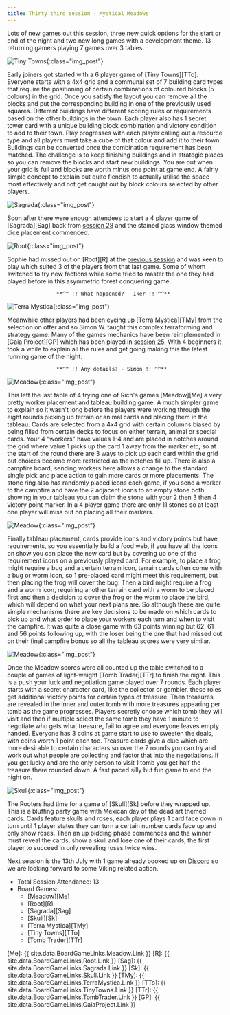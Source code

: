 ```yaml
---
title: Thirty third session - Mystical Meadows
---
```


Lots of new games out this session, three new quick options for the start or end of the night and two new long games with a development theme. 13 returning gamers playing 7 games over 3 tables.

![Tiny Towns](/images/posts/2022_06_29/TinyTowns01.jpg "Tiny Towns"){:class="img_post"}

Early joiners got started with a 6 player game of [Tiny Towns][TTo]. Everyone starts with a 4x4 grid and a communal set of 7 building card types that require the positioning of certain combinations of coloured blocks (5 colours) in the grid. Once you satisfy the layout you can remove all the blocks and put the corresponding building in one of the previously used squares. Different buildings have different scoring rules or requirements based on the other buildings in the town. Each player also has 1 secret tower card with a unique building block combination and victory condition to add to their town. Play progresses with each player calling out a resource type and all players must take a cube of that colour and add it to their town. Buildings can be converted once the combination requirement has been matched. The challenge is to keep finishing buildings and in strategic places so you can remove the blocks and start new buildings. You are out when your grid is full and blocks are worth minus one point at game end. A fairly simple concept to explain but quite fiendish to actually utilise the space most effectively and not get caught out by block colours selected by other players.

![Sagrada](/images/posts/2022_06_29/Sagrada01.jpg "Sagrada"){:class="img_post"}

Soon after there were enough attendees to start a 4 player game of [Sagrada][Sag] back from [session 28][28] and the stained glass window themed dice placement commenced.

![Root](/images/posts/2022_06_29/Root01.jpg "Root"){:class="img_post"}

Sophie had missed out on [Root][R] at the [previous session][32] and was keen to play which suited 3 of the players from that last game. Some of whom switched to try new factions while some tried to master the one they had played before in this asymmetric forest conquering game. 

					**^^ !! What happened? - Iker !! ^^**

![Terra Mystica](/images/posts/2022_06_29/TerraMystica01.jpg "Terra Mystica"){:class="img_post"}

Meanwhile other players had been eyeing up [Terra Mystica][TMy] from the selection on offer and so Simon W. taught this complex terraforming and strategy game. Many of the games mechanics have been reimplemented in [Gaia Project][GP] which has been played in [session 25][25]. With 4 beginners it took a while to explain all the rules and get going making this the latest running game of the night.

					**^^ !! Any details? - Simon !! ^^**

![Meadow](/images/posts/2022_06_29/Meadow01.jpg "Meadow"){:class="img_post"}

This left the last table of 4 trying one of Rich's games [Meadow][Me] a very pretty worker placement and tableau building game. A much simpler game to explain so it wasn't long before the players were working through the eight rounds picking up terrain or animal cards and placing them in the tableau. Cards are selected from a 4x4 grid with certain columns biased by being filled from certain decks to focus on either terrain, animal or special cards. Your 4 "workers" have values 1-4 and are placed in notches around the grid where value 1 picks up the card 1 away from the marker etc, so at the start of the round there are 3 ways to pick up each card within the grid but choices become more restricted as the notches fill up. There is also a campfire board, sending workers here allows a change to the standard single pick and place action to gain more cards or more placements. The stone ring also has randomly placed icons each game, if you send a worker to the campfire and have the 2 adjacent icons to an empty stone both showing in your tableau you can claim the stone with your 2 then 3 then 4 victory point marker. In a 4 player game there are only 11 stones so at least one player will miss out on placing all their markers.

![Meadow](/images/posts/2022_06_29/Meadow02.jpg "Meadow"){:class="img_post"}

Finally tableau placement, cards provide icons and victory points but have requirements, so you essentially build a food web, if you have all the icons on show you can place the new card but by covering up one of the requirement icons on a previously played card. For example, to place a frog might require a bug and a certain terrain icon, terrain cards often come with a bug or worm icon, so 1 pre-placed card might meet this requirement, but then placing the frog will cover the bug. Then a bird might require a frog and a worm icon, requiring another terrain card with a worm to be placed first and then a decision to cover the frog or the worm to place the bird, which will depend on what your next plans are. So although these are quite simple mechanisms there are key decisions to be made on which cards to pick up and what order to place your workers each turn and when to visit the campfire. It was quite a close game with 63 points winning but 62, 61 and 56 points following up, with the loser being the one that had missed out on their final campfire bonus so all the tableau scores were very similar.

![Meadow](/images/posts/2022_06_29/Meadow03.jpg "Meadow"){:class="img_post"}

Once the Meadow scores were all counted up the table switched to a couple of games of light-weight [Tomb Trader][TTr] to finish the night. This is a push your luck and negotiation game played over 7 rounds. Each player starts with a secret character card, like the collector or gambler, these roles get additional victory points for certain types of treasure. Then treasures are revealed in the inner and outer tomb with more treasures appearing per tomb as the game progresses. Players secretly choose which tomb they will visit and then if multiple select the same tomb they have 1 minute to negotiate who gets what treasure, fail to agree and everyone leaves empty handed. Everyone has 3 coins at game start to use to sweeten the deals, with coins worth 1 point each too. Treasure cards give a clue which are more desirable to certain characters so over the 7 rounds you can try and work out what people are collecting and factor that into the negotiations. If you get lucky and are the only person to visit 1 tomb you get half the treasure there rounded down. A fast paced silly but fun game to end the night on.

![Skull](/images/posts/2022_06_29/Skull01.jpg "Skull"){:class="img_post"}

The Rooters had time for a game of [Skull][Sk] before they wrapped up. This is a bluffing party game with Mexican day of the dead art themed cards. Cards feature skulls and roses, each player plays 1 card face down in turn until 1 player states they can turn a certain number cards face up and only show roses. Then an up bidding phase commences and the winner must reveal the cards, show a skull and lose one of their cards, the first player to succeed in only revealing roses twice wins.

Next session is the 13th July with 1 game already booked up on [Discord][Contact] so we are looking forward to some Viking related action. 

* Total Session Attendance: 13
* Board Games:
	 * [Meadow][Me]
	 * [Root][R]
	 * [Sagrada][Sag]
	 * [Skull][Sk]
	 * [Terra Mystica][TMy]
	 * [Tiny Towns][TTo]
	 * [Tomb Trader][TTr]
	 
[Me]: {{ site.data.BoardGameLinks.Meadow.Link }}
[R]: {{ site.data.BoardGameLinks.Root.Link }}
[Sag]: {{ site.data.BoardGameLinks.Sagrada.Link }}
[Sk]: {{ site.data.BoardGameLinks.Skull.Link }}
[TMy]: {{ site.data.BoardGameLinks.TerraMystica.Link }}
[TTo]: {{ site.data.BoardGameLinks.TinyTowns.Link }}
[TTr]: {{ site.data.BoardGameLinks.TombTrader.Link }}
[GP]: {{ site.data.BoardGameLinks.GaiaProject.Link }}

[25]: /2022/03/09/twentyfifth-session.html
[28]: /2022/04/20/twentyeighth-session.html
[32]: /2022/06/15/thirtysecond-session.html

[Contact]: /Contact.html
